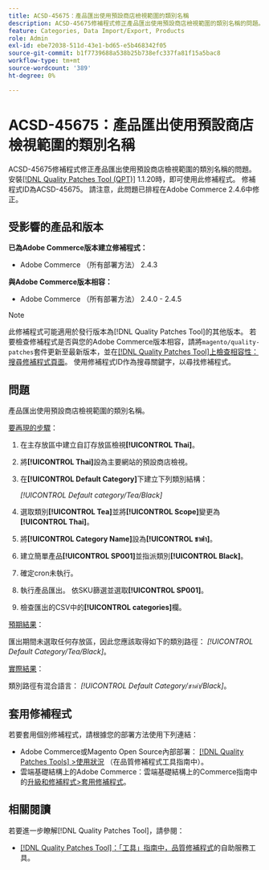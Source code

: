 ```yaml
---
title: ACSD-45675：產品匯出使用預設商店檢視範圍的類別名稱
description: ACSD-45675修補程式修正產品匯出使用預設商店檢視範圍的類別名稱的問題。 安裝[Quality Patches Tool (QPT)](https://experienceleague.adobe.com/zh-hant/docs/commerce-knowledge-base/kb/announcements/commerce-announcements/magento-quality-patches-released-new-tool-to-self-serve-quality-patches) 1.1.20後，即可使用此修補程式。 修補程式ID為ACSD-45675。 請注意，此問題已排程在Adobe Commerce 2.4.6中修正。
feature: Categories, Data Import/Export, Products
role: Admin
exl-id: ebe72038-511d-43e1-bd65-e5b468342f05
source-git-commit: b1f7739688a538b25b738efc337fa81f15a5bac8
workflow-type: tm+mt
source-wordcount: '389'
ht-degree: 0%

---
```


# ACSD-45675：產品匯出使用預設商店檢視範圍的類別名稱

ACSD-45675修補程式修正產品匯出使用預設商店檢視範圍的類別名稱的問題。 安裝[[!DNL Quality Patches Tool (QPT)]](https://experienceleague.adobe.com/zh-hant/docs/commerce-knowledge-base/kb/announcements/commerce-announcements/magento-quality-patches-released-new-tool-to-self-serve-quality-patches) 1.1.20時，即可使用此修補程式。 修補程式ID為ACSD-45675。 請注意，此問題已排程在Adobe Commerce 2.4.6中修正。

## 受影響的產品和版本

**已為Adobe Commerce版本建立修補程式：**

* Adobe Commerce （所有部署方法） 2.4.3

**與Adobe Commerce版本相容：**

* Adobe Commerce （所有部署方法） 2.4.0 - 2.4.5

>[!NOTE]
>
>此修補程式可能適用於發行版本為[!DNL Quality Patches Tool]的其他版本。 若要檢查修補程式是否與您的Adobe Commerce版本相容，請將`magento/quality-patches`套件更新至最新版本，並在[[!DNL Quality Patches Tool]上檢查相容性：搜尋修補程式頁面](https://experienceleague.adobe.com/tools/commerce-quality-patches/index.html?lang=zh-Hant)。 使用修補程式ID作為搜尋關鍵字，以尋找修補程式。

## 問題

產品匯出使用預設商店檢視範圍的類別名稱。

<u>要再現的步驟</u>：

1. 在主存放區中建立自訂存放區檢視&#x200B;**[!UICONTROL Thai]**。
1. 將&#x200B;**[!UICONTROL Thai]**&#x200B;設為主要網站的預設商店檢視。
1. 在&#x200B;**[!UICONTROL Default Category]**&#x200B;下建立下列類別結構：

   *[!UICONTROL Default category/Tea/Black]*

1. 選取類別&#x200B;**[!UICONTROL Tea]**&#x200B;並將&#x200B;**[!UICONTROL Scope]**&#x200B;變更為&#x200B;**[!UICONTROL Thai]**。
1. 將&#x200B;**[!UICONTROL Category Name]**&#x200B;設為&#x200B;**[!UICONTROL ชาดำ]**。
1. 建立簡單產品&#x200B;**[!UICONTROL SP001]**&#x200B;並指派類別&#x200B;**[!UICONTROL Black]**。
1. 確定cron未執行。
1. 執行產品匯出。 依SKU篩選並選取&#x200B;**[!UICONTROL SP001]**。
1. 檢查匯出的CSV中的&#x200B;**[!UICONTROL categories]**&#x200B;欄。

<u>預期結果</u>：

匯出期間未選取任何存放區，因此您應該取得如下的類別路徑： *[!UICONTROL Default Category/Tea/Black]*。

<u>實際結果</u>：

類別路徑有混合語言： *[!UICONTROL Default Category/ชาดำ/Black]*。

## 套用修補程式

若要套用個別修補程式，請根據您的部署方法使用下列連結：

* Adobe Commerce或Magento Open Source內部部署： [[!DNL Quality Patches Tools] >使用狀況](/help/tools/quality-patches-tool/usage.md) （在品質修補程式工具指南中）。
* 雲端基礎結構上的Adobe Commerce：雲端基礎結構上的Commerce指南中的[升級和修補程式>套用修補程式](https://experienceleague.adobe.com/docs/commerce-cloud-service/user-guide/develop/upgrade/apply-patches.html?lang=zh-Hant)。

## 相關閱讀

若要進一步瞭解[!DNL Quality Patches Tool]，請參閱：

* [[!DNL Quality Patches Tool]：「工具」指南中，品質修補程式](/help/tools/quality-patches-tool/quality-patches-tool-to-self-serve-quality-patches.md)的自助服務工具。
